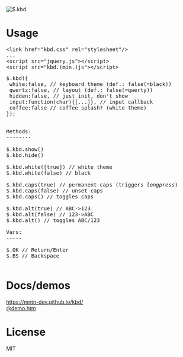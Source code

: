 <img src="https://mntn-dev.github.io/kbd/kbd.gif" alt="$.kbd"/>


# Usage

<pre>
&lt;link href="kbd.css" rel="stylesheet"/&gt;
...
&lt;script src="jquery.js"&gt;&lt;/script&gt;
&lt;script src="kbd.(min.)js"&gt;&lt;/script&gt;
</pre>

<pre>
$.kbd({
 white:false, // keyboard theme (def.: false(=black))
 qwertz:false, // layout (def.: false(=qwerty))
 hidden:false, // just init, don't show
 input:function(char){[...]}, // input callback
 coffee:false // coffee splash? (white theme)
});


Methods:
--------

$.kbd.show()
$.kbd.hide() 

$.kbd.white([true]) // white theme
$.kbd.white(false) // black

$.kbd.caps(true) // permanent caps (triggers <em>longpress</em>)
$.kbd.caps(false) // unset caps
$.kbd.caps() // toggles caps

$.kbd.alt(true) // ABC->123 
$.kbd.alt(false) // 123->ABC
$.kbd.alt() // toggles ABC/123

Vars:
-----

$.OK // Return/Enter
$.BS // Backspace

</pre>

# Docs/demos
<a href="https://mntn-dev.github.io/kbd/" target="_blank">https://mntn-dev.github.io/kbd/</a><br/>
<a href="https://rawgit.com/mntn-dev/kbd/master/demo.htm" target="_blank">@demo.htm</a>


# License
MIT
